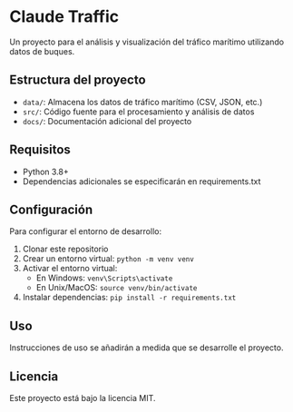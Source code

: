 # Claude Traffic

Un proyecto para el análisis y visualización del tráfico marítimo utilizando datos de buques.

## Estructura del proyecto

- `data/`: Almacena los datos de tráfico marítimo (CSV, JSON, etc.)
- `src/`: Código fuente para el procesamiento y análisis de datos
- `docs/`: Documentación adicional del proyecto

## Requisitos

- Python 3.8+
- Dependencias adicionales se especificarán en requirements.txt

## Configuración

Para configurar el entorno de desarrollo:

1. Clonar este repositorio
2. Crear un entorno virtual: `python -m venv venv`
3. Activar el entorno virtual: 
   - En Windows: `venv\Scripts\activate`
   - En Unix/MacOS: `source venv/bin/activate`
4. Instalar dependencias: `pip install -r requirements.txt`

## Uso

Instrucciones de uso se añadirán a medida que se desarrolle el proyecto.

## Licencia

Este proyecto está bajo la licencia MIT.
